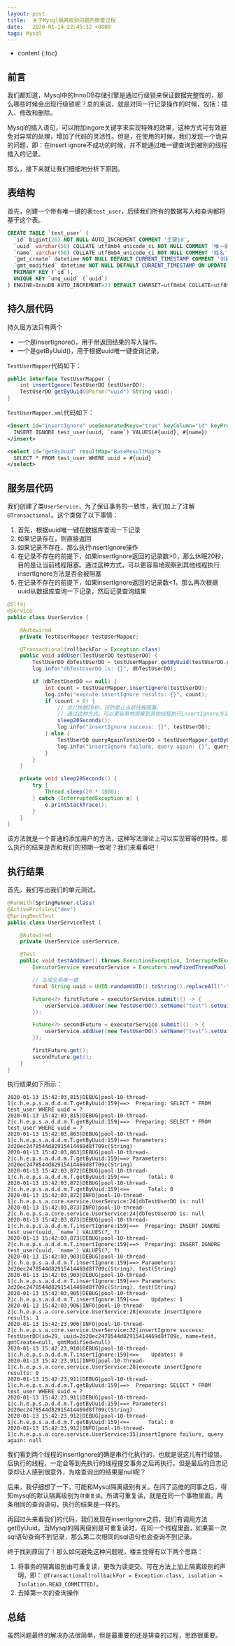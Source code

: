 ```yaml
---
layout: post
title:  关于Mysql隔离级别问题的排查过程
date:   2020-01-14 22:45:32 +0800
tags: Mysql
---
```


* content
{:toc}

## 前言

我们都知道，Mysql中的InnoDB存储引擎是通过行级锁来保证数据完整性的，那么哪些时候会出现行级锁呢？总的来说，就是对同一行记录操作的时候，包括：插入、修改和删除。

Mysql的插入语句，可以附加ingore关键字来实现特殊的效果，这种方式可有效避免对异常的处理，增加了代码的灵活性。但是，在使用的时候，我们发现一个诡异的问题，即：在insert ignore不成功的时候，并不能通过唯一键查询到被别的线程插入的记录。

那么，接下来就让我们细细地分析下原因。

## 表结构

首先，创建一个带有唯一键的表`test_user`，后续我们所有的数据写入和查询都将基于这个表。

```sql
CREATE TABLE `test_user` (
  `id` bigint(20) NOT NULL AUTO_INCREMENT COMMENT '主键id',
  `uuid` varchar(50) COLLATE utf8mb4_unicode_ci NOT NULL COMMENT '唯一键',
  `name` varchar(50) COLLATE utf8mb4_unicode_ci NOT NULL COMMENT '姓名',
  `gmt_create` datetime NOT NULL DEFAULT CURRENT_TIMESTAMP COMMENT '创建时间',
  `gmt_modified` datetime NOT NULL DEFAULT CURRENT_TIMESTAMP ON UPDATE CURRENT_TIMESTAMP COMMENT '修改时间',
  PRIMARY KEY (`id`),
  UNIQUE KEY `unq_uuid` (`uuid`)
) ENGINE=InnoDB AUTO_INCREMENT=31 DEFAULT CHARSET=utf8mb4 COLLATE=utf8mb4_unicode_ci COMMENT='测试用户'
```

## 持久层代码

持久层方法只有两个

+ 一个是insertIgnore()，用于带返回结果的写入操作。
+ 一个是getByUuid()，用于根据uuid唯一键查询记录。

`TestUserMapper`代码如下：

```java
public interface TestUserMapper {
    int insertIgnore(TestUserDO testUserDO);
    TestUserDO getByUuid(@Param("uuid") String uuid);
}
```

`TestUserMapper.xml`代码如下：

```xml
<insert id="insertIgnore" useGeneratedKeys="true" keyColumn="id" keyProperty="id">
  INSERT IGNORE test_user(uuid, `name`) VALUES(#{uuid}, #{name})
</insert>

<select id="getByUuid" resultMap="BaseResultMap">
  SELECT * FROM test_user WHERE uuid = #{uuid}
</select>
```

## 服务层代码

我们创建了类`UserService`，为了保证事务的一致性，我们加上了注解`@Transactional`。这个类做了以下事情：

1. 首先，根据uuid唯一键在数据库查询一下记录
2. 如果记录存在，则直接返回
3. 如果记录不存在，那么执行insertIgnore操作
4. 在记录不存在的前提下，如果insertIgnore返回的记录数>0，那么休眠20秒，目的是让当前线程阻塞。通过这种方式，可以更容易地观察到其他线程执行insertIgnore方法是否会被阻塞
5. 在记录不存在的前提下，如果insertIgnore返回的记录数<1，那么再次根据uuid从数据库查询一下记录，然后记录查询结果

```java
@Slf4j
@Service
public class UserService {

    @Autowired
    private TestUserMapper testUserMapper;

    @Transactional(rollbackFor = Exception.class)
    public void addUser(TestUserDO testUserDO) {
        TestUserDO dbTestUserDO = testUserMapper.getByUuid(testUserDO.getUuid());
        log.info("dbTestUserDO is: {}", dbTestUserDO);

        if (dbTestUserDO == null) {
            int count = testUserMapper.insertIgnore(testUserDO);
            log.info("execute insertIgnore results: {}", count);
            if (count > 0) {
                // 这儿休眠20秒，目的是让当前线程阻塞。
                // 通过这种方式，可以更容易地观察到其他线程执行insertIgnore方法是否会被阻塞
                sleep20Seconds();
                log.info("insertIgnore success: {}", testUserDO);
            } else {
                TestUserDO queryAgainTestUserDO = testUserMapper.getByUuid(testUserDO.getUuid());
                log.info("insertIgnore failure, query again: {}", queryAgainTestUserDO);
            }
        }
    }

    private void sleep20Seconds() {
        try {
            Thread.sleep(20 * 1000);
        } catch (InterruptedException e) {
            e.printStackTrace();
        }
    }
}
```

该方法就是一个普通的添加用户的方法，这种写法理论上可以实现幂等的特性。那么执行的结果是否和我们的预期一致呢？我们来看看吧！

## 执行结果

首先，我们写出我们的单元测试。

```java
@RunWith(SpringRunner.class)
@ActiveProfiles("dev")
@SpringBootTest
public class UserServiceTest {

    @Autowired
    private UserService userService;

    @Test
    public void testAddUser() throws ExecutionException, InterruptedException {
        ExecutorService executorService = Executors.newFixedThreadPool(2);

        // 生成全局唯一键
        final String uuid = UUID.randomUUID().toString().replaceAll("-", "");

        Future<?> firstFuture = executorService.submit(() -> {
            userService.addUser(new TestUserDO().setName("test").setUuid(uuid));
        });

        Future<?> secondFuture = executorService.submit(() -> {
            userService.addUser(new TestUserDO().setName("test").setUuid(uuid));
        });

        firstFuture.get();
        secondFuture.get();
    }
}
```

执行结果如下所示：

```
2020-01-13 15:42:03,815|DEBUG|pool-10-thread-1|c.h.e.p.s.a.d.d.m.T.getByUuid:159|==>  Preparing: SELECT * FROM test_user WHERE uuid = ? 
2020-01-13 15:42:03,815|DEBUG|pool-10-thread-2|c.h.e.p.s.a.d.d.m.T.getByUuid:159|==>  Preparing: SELECT * FROM test_user WHERE uuid = ? 
2020-01-13 15:42:03,863|DEBUG|pool-10-thread-1|c.h.e.p.s.a.d.d.m.T.getByUuid:159|==> Parameters: 2d20ec2478544d82915414469d8f709c(String)
2020-01-13 15:42:03,863|DEBUG|pool-10-thread-2|c.h.e.p.s.a.d.d.m.T.getByUuid:159|==> Parameters: 2d20ec2478544d82915414469d8f709c(String)
2020-01-13 15:42:03,872|DEBUG|pool-10-thread-1|c.h.e.p.s.a.d.d.m.T.getByUuid:159|<==      Total: 0
2020-01-13 15:42:03,872|DEBUG|pool-10-thread-2|c.h.e.p.s.a.d.d.m.T.getByUuid:159|<==      Total: 0
2020-01-13 15:42:03,872|INFO|pool-10-thread-1|c.h.e.p.s.a.core.service.UserService:24|dbTestUserDO is: null
2020-01-13 15:42:03,873|INFO|pool-10-thread-2|c.h.e.p.s.a.core.service.UserService:24|dbTestUserDO is: null
2020-01-13 15:42:03,873|DEBUG|pool-10-thread-1|c.h.e.p.s.a.d.d.m.T.insertIgnore:159|==>  Preparing: INSERT IGNORE test_user(uuid, `name`) VALUES(?, ?) 
2020-01-13 15:42:03,873|DEBUG|pool-10-thread-2|c.h.e.p.s.a.d.d.m.T.insertIgnore:159|==>  Preparing: INSERT IGNORE test_user(uuid, `name`) VALUES(?, ?) 
2020-01-13 15:42:03,903|DEBUG|pool-10-thread-2|c.h.e.p.s.a.d.d.m.T.insertIgnore:159|==> Parameters: 2d20ec2478544d82915414469d8f709c(String), test(String)
2020-01-13 15:42:03,903|DEBUG|pool-10-thread-1|c.h.e.p.s.a.d.d.m.T.insertIgnore:159|==> Parameters: 2d20ec2478544d82915414469d8f709c(String), test(String)
2020-01-13 15:42:03,905|DEBUG|pool-10-thread-2|c.h.e.p.s.a.d.d.m.T.insertIgnore:159|<==    Updates: 1
2020-01-13 15:42:03,906|INFO|pool-10-thread-2|c.h.e.p.s.a.core.service.UserService:28|execute insertIgnore results: 1
2020-01-13 15:42:23,906|INFO|pool-10-thread-2|c.h.e.p.s.a.core.service.UserService:32|insertIgnore success: TestUserDO(id=29, uuid=2d20ec2478544d82915414469d8f709c, name=test, gmtCreate=null, gmtModified=null)
2020-01-13 15:42:23,910|DEBUG|pool-10-thread-1|c.h.e.p.s.a.d.d.m.T.insertIgnore:159|<==    Updates: 0
2020-01-13 15:42:23,911|INFO|pool-10-thread-1|c.h.e.p.s.a.core.service.UserService:28|execute insertIgnore results: 0
2020-01-13 15:42:23,911|DEBUG|pool-10-thread-1|c.h.e.p.s.a.d.d.m.T.getByUuid:159|==>  Preparing: SELECT * FROM test_user WHERE uuid = ? 
2020-01-13 15:42:23,911|DEBUG|pool-10-thread-1|c.h.e.p.s.a.d.d.m.T.getByUuid:159|==> Parameters: 2d20ec2478544d82915414469d8f709c(String)
2020-01-13 15:42:23,912|DEBUG|pool-10-thread-1|c.h.e.p.s.a.d.d.m.T.getByUuid:159|<==      Total: 0
2020-01-13 15:42:23,912|INFO|pool-10-thread-1|c.h.e.p.s.a.core.service.UserService:35|insertIgnore failure, query again: null
```

我们看到两个线程的insertIgnore的确是串行化执行的，也就是说这儿有行级锁。后执行的线程，一定会等到先执行的线程提交事务之后再执行。但是最后的日志记录却让人感到很意外，为啥查询出的结果是null呢？

后来，我仔细想了一下，可能和Mysql隔离级别有关。在问了运维的同事之后，得知mysql的默认隔离级别为`可重复读`。所谓可重复读，就是在同一个事物里面，两条相同的查询语句，执行的结果是一样的。

再回过头来看我们的代码，我们发现在insertIgnore之前，我们有调用方法getByUuid。当Mysql的隔离级别是可重复读时，在同一个线程里面，如果第一次sql语句查询不到记录，那么第二次相同的sql语句也会查询不到记录。

终于找到原因了！那么如何避免这种问题呢，楼主觉得有以下两个思路：

1. 将事务的隔离级别由可重复读，更改为读提交。可在方法上加上隔离级别的声明，即：
`@Transactional(rollbackFor = Exception.class, isolation = Isolation.READ_COMMITTED)`。
2. 去掉第一次的查询操作

## 总结

虽然问题最终的解决办法很简单，但是最重要的还是排查的过程，思路很重要。